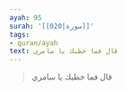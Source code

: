 ```yaml
---
ayah: 95
surah: '[[020|سورة]]'
tags:
- quran/ayah
text: قال فما خطبك يا سامري
---
```

> قال فما خطبك يا سامري
